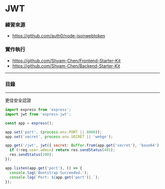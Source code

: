 # JWT

### 練習來源

* https://github.com/auth0/node-jsonwebtoken

### 實作執行

* https://github.com/Shyam-Chen/Frontend-Starter-Kit
* https://github.com/Shyam-Chen/Backend-Starter-Kit

***

### 目錄

***

更佳安全認證

```js
import express from 'express';
import jwt from 'express-jwt';

const app = express();

app.set('port', (process.env.PORT || 8000));
app.set('secret', process.env.SECRET || 'webgo');

app.get('/jwt', jwt({ secret: Buffer.from(app.get('secret'), 'base64') }), (req, res) => {
  if (!req.user.admin) return res.sendStatus(401);
  res.sendStatus(200);
});

app.listen(app.get('port'), () => {
  console.log('Bootstrap Succeeded.');
  console.log(`Port: ${app.get('port')}.`);
});
```
